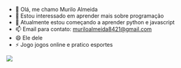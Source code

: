 - 👋 Olá, me chamo Murilo Almeida
- 👀 Estou interessado em aprender mais sobre programação
- 🌱 Atualmente estou começando a aprender python e javascript
- 📫 Email para contato: muriloalmeida8421@gmail.com
- 😄 Ele dele
- ⚡ Jogo jogos online e pratico esportes

![](https://media.tenor.com/hG6T6raQHpQAAAAM/follow-the-leader-minions.gif)

<!---
MuriloAlmeida108/MuriloAlmeida108 is a ✨ special ✨ repository because its `README.md` (this file) appears on your GitHub profile.
You can click the Preview link to take a look at your changes.
--->
